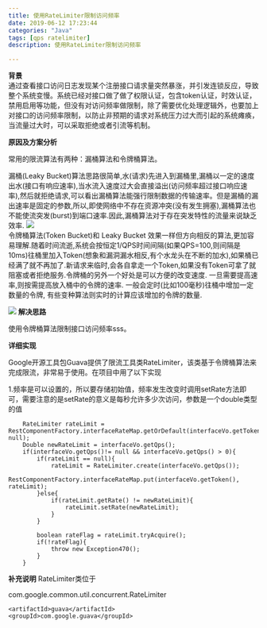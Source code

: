 ```yaml
---
title: 使用RateLimiter限制访问频率   
date: 2019-06-12 17:23:44   
categories: "Java"  
tags: [qps ratelimiter]    
description: 使用RateLimiter限制访问频率

---
```


****背景****     
通过查看接口访问日志发现某个注册接口请求量突然暴涨，并引发连锁反应，导致整个系统变慢。系统已经对接口做了做了权限认证，包含token认证，时效认证，禁用启用等功能，但没有对访问频率做限制，除了需要优化处理逻辑外，也要加上对接口的访问频率限制，以防止非预期的请求对系统压力过大而引起的系统瘫痪，当流量过大时，可以采取拒绝或者引流等机制。


****原因及方案分析****    

常用的限流算法有两种：漏桶算法和令牌桶算法。

漏桶(Leaky Bucket)算法思路很简单,水(请求)先进入到漏桶里,漏桶以一定的速度出水(接口有响应速率),当水流入速度过大会直接溢出(访问频率超过接口响应速率),然后就拒绝请求,可以看出漏桶算法能强行限制数据的传输速率。但是漏桶的漏出速率是固定的参数,所以,即使网络中不存在资源冲突(没有发生拥塞),漏桶算法也不能使流突发(burst)到端口速率.因此,漏桶算法对于存在突发特性的流量来说缺乏效率.
![](https://i.imgur.com/doxSzsv.png)    
令牌桶算法(Token Bucket)和 Leaky Bucket 效果一样但方向相反的算法,更加容易理解.随着时间流逝,系统会按恒定1/QPS时间间隔(如果QPS=100,则间隔是10ms)往桶里加入Token(想象和漏洞漏水相反,有个水龙头在不断的加水),如果桶已经满了就不再加了.新请求来临时,会各自拿走一个Token,如果没有Token可拿了就阻塞或者拒绝服务.令牌桶的另外一个好处是可以方便的改变速度. 一旦需要提高速率,则按需提高放入桶中的令牌的速率. 一般会定时(比如100毫秒)往桶中增加一定数量的令牌, 有些变种算法则实时的计算应该增加的令牌的数量.

![](https://i.imgur.com/WCQ32wH.png)
****解决思路****

使用令牌桶算法限制接口访问频率sss。

****详细实现****    
	
   Google开源工具包Guava提供了限流工具类RateLimiter，该类基于令牌桶算法来完成限流，非常易于使用。在项目中用了以下实现 

   1.频率是可以设置的，所以要存储初始值，频率发生改变时调用setRate方法即可，需要注意的是setRate的意义是每秒允许多少次访问，参数是一个double类型的值

		RateLimiter rateLimit = RestComponentFactory.interfaceRateMap.getOrDefault(interfaceVo.getToken(), null);
		Double newRateLimit = interfaceVo.getQps();
		if(interfaceVo.getQps()!= null && interfaceVo.getQps() > 0){
			if(rateLimit == null){
				rateLimit = RateLimiter.create(interfaceVo.getQps());
				RestComponentFactory.interfaceRateMap.put(interfaceVo.getToken(), rateLimit);
			}else{
				if(rateLimit.getRate() != newRateLimit){
					rateLimit.setRate(newRateLimit);
				}
			}

			boolean rateFlag = rateLimit.tryAcquire();
			if(!rateFlag){
				throw new Exception470();
			}
		}
 



****补充说明**** 
RateLimiter类位于  

com.google.common.util.concurrent.RateLimiter

	<artifactId>guava</artifactId>
	<groupId>com.google.guava</groupId>





​ 
​